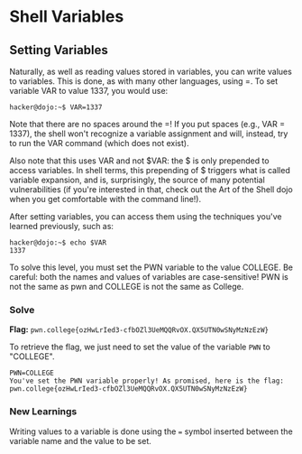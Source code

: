 # Shell Variables

## Setting Variables
Naturally, as well as reading values stored in variables, you can write values to variables. This is done, as with many other languages, using =. To set variable VAR to value 1337, you would use:
```
hacker@dojo:~$ VAR=1337
```
Note that there are no spaces around the =! If you put spaces (e.g., VAR = 1337), the shell won't recognize a variable assignment and will, instead, try to run the VAR command (which does not exist).

Also note that this uses VAR and not $VAR: the $ is only prepended to access variables. In shell terms, this prepending of $ triggers what is called variable expansion, and is, surprisingly, the source of many potential vulnerabilities (if you're interested in that, check out the Art of the Shell dojo when you get comfortable with the command line!).

After setting variables, you can access them using the techniques you've learned previously, such as:
```
hacker@dojo:~$ echo $VAR
1337
```
To solve this level, you must set the PWN variable to the value COLLEGE. Be careful: both the names and values of variables are case-sensitive! PWN is not the same as pwn and COLLEGE is not the same as College.


### Solve
**Flag:** `pwn.college{ozHwLrIed3-cfbOZl3UeMQQRvOX.QX5UTN0wSNyMzNzEzW}`

To retrieve the flag, we just need to set the value of the variable `PWN` to "COLLEGE".

```
PWN=COLLEGE
You've set the PWN variable properly! As promised, here is the flag:
pwn.college{ozHwLrIed3-cfbOZl3UeMQQRvOX.QX5UTN0wSNyMzNzEzW}
```
### New Learnings

Writing values to a variable is done using the `=` symbol inserted between the variable name and the value to be set.